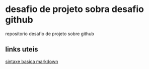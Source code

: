 # desafio de projeto sobra desafio github
repositorio desafio de projeto sobre github

## links uteis
[sintaxe basica markdown](https://www.markdownguide.org/basic-syntax/)
